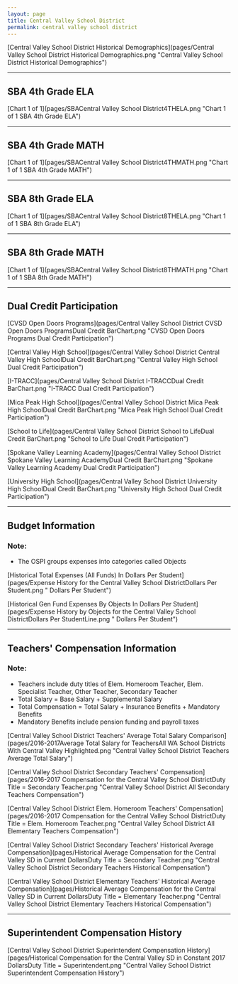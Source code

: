 ```yaml
---
layout: page
title: Central Valley School District
permalink: central valley school district
---
```



[Central Valley School District Historical Demographics](pages/Central Valley School District Historical Demographics.png "Central Valley School District Historical Demographics")

___

## SBA 4th Grade ELA

[Chart 1 of 1](pages/SBACentral Valley School District4THELA.png "Chart 1 of 1 SBA 4th Grade ELA")


___

## SBA 4th Grade MATH

[Chart 1 of 1](pages/SBACentral Valley School District4THMATH.png "Chart 1 of 1 SBA 4th Grade MATH")


___

## SBA 8th Grade ELA

[Chart 1 of 1](pages/SBACentral Valley School District8THELA.png "Chart 1 of 1 SBA 8th Grade ELA")


___

## SBA 8th Grade MATH

[Chart 1 of 1](pages/SBACentral Valley School District8THMATH.png "Chart 1 of 1 SBA 8th Grade MATH")


___

## Dual Credit Participation

[CVSD Open Doors Programs](pages/Central Valley School District CVSD Open Doors ProgramsDual Credit BarChart.png "CVSD Open Doors Programs Dual Credit Participation")

[Central Valley High School](pages/Central Valley School District Central Valley High SchoolDual Credit BarChart.png "Central Valley High School Dual Credit Participation")

[I-TRACC](pages/Central Valley School District I-TRACCDual Credit BarChart.png "I-TRACC Dual Credit Participation")

[Mica Peak High School](pages/Central Valley School District Mica Peak High SchoolDual Credit BarChart.png "Mica Peak High School Dual Credit Participation")

[School to Life](pages/Central Valley School District School to LifeDual Credit BarChart.png "School to Life Dual Credit Participation")

[Spokane Valley Learning Academy](pages/Central Valley School District Spokane Valley Learning AcademyDual Credit BarChart.png "Spokane Valley Learning Academy Dual Credit Participation")

[University High School](pages/Central Valley School District University High SchoolDual Credit BarChart.png "University High School Dual Credit Participation")


___

## Budget Information
### Note:
- The OSPI groups expenses into categories called Objects

[Historical Total Expenses (All Funds) In Dollars Per Student](pages/Expense History for the Central Valley School DistrictDollars Per Student.png " Dollars Per Student")

[Historical Gen Fund Expenses By Objects In Dollars Per Student](pages/Expense History by Objects for the Central Valley School DistrictDollars Per StudentLine.png " Dollars Per Student")


___

## Teachers' Compensation Information
### Note:
- Teachers include duty titles of Elem. Homeroom Teacher, Elem. Specialist Teacher, Other Teacher, Secondary Teacher
- Total Salary = Base Salary + Supplemental Salary
- Total Compensation = Total Salary + Insurance Benefits + Mandatory Benefits
- Mandatory Benefits include pension funding and payroll taxes

[Central Valley School District Teachers' Average Total Salary Comparison](pages/2016-2017Average Total Salary for TeachersAll WA School Districts With Central Valley Highlighted.png "Central Valley School District Teachers Average Total Salary")

[Central Valley School District Secondary Teachers' Compensation](pages/2016-2017 Compensation for the Central Valley School DistrictDuty Title = Secondary Teacher.png "Central Valley School District All Secondary Teachers Compensation")

[Central Valley School District Elem. Homeroom Teachers' Compensation](pages/2016-2017 Compensation for the Central Valley School DistrictDuty Title = Elem. Homeroom Teacher.png "Central Valley School District All Elementary Teachers Compensation")

[Central Valley School District Secondary Teachers' Historical Average Compensation](pages/Historical Average Compensation for the Central Valley SD in Current DollarsDuty Title = Secondary Teacher.png "Central Valley School District Secondary Teachers Historical Compensation")

[Central Valley School District Elementary Teachers' Historical Average Compensation](pages/Historical Average Compensation for the Central Valley SD in Current DollarsDuty Title = Elementary Teacher.png "Central Valley School District Elementary Teachers Historical Compensation")


___

## Superintendent Compensation History

[Central Valley School District Superintendent Compensation History](pages/Historical Compensation for the Central Valley SD in Constant 2017 DollarsDuty Title = Superintendent.png "Central Valley School District Superintendent Compensation History")

